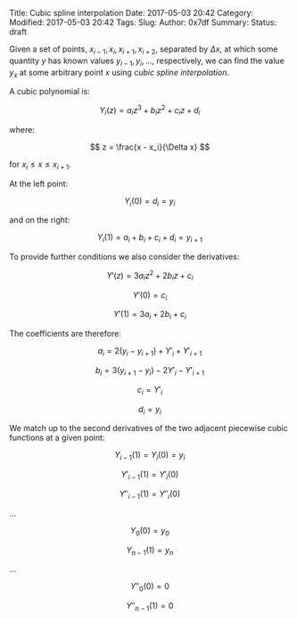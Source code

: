 Title: Cubic spline interpolation
Date: 2017-05-03 20:42
Category:  
Modified: 2017-05-03 20:42
Tags: 
Slug: 
Author: 0x7df
Summary: 
Status: draft

Given a set of points, $x_{i-1}, x_i, x_{i+1}, x_{i+2}$, separated by $\Delta
x$, at which some quantity $y$ has known values $y_{i-1}, y_i, ...$,
respectively, we can find the value $y_x$ at some arbitrary point $x$ using
*cubic spline interpolation*.

A cubic polynomial is:

$$
Y_i(z) = a_i z^3 + b_i z^2 + c_i z + d_i
$$

where:

$$
z = \frac{x - x_i}{\Delta x}
$$

for $x_i \le x \le x_{i+1}$.

At the left point:

$$
Y_i(0) = d_i = y_i
$$

and on the right:

$$
Y_i(1) = a_i + b_i + c_i + d_i = y_{i+1}
$$

To provide further conditions we also consider the derivatives:

$$
Y'(z) = 3a_i z^2 + 2b_i z + c_i
$$

$$
Y'(0) = c_i
$$

$$
Y'(1) = 3a_i + 2b_i + c_i
$$

The coefficients are therefore:

$$
a_i = 2(y_i - y_{i+1}) + Y'_i + Y'_{i+1}
$$

$$
b_i = 3(y_{i+1} - y_i) - 2Y'_i - Y'_{i+1}
$$

$$
c_i = Y'_i
$$

$$
d_i = y_i
$$

We match up to the second derivatives of the two adjacent piecewise cubic
functions at a given point:

$$
Y_{i-1}(1) = Y_i(0) = y_i
$$

$$
Y'_{i-1}(1) = Y'_i(0)
$$

$$
Y''_{i-1}(1) = Y''_i(0)
$$

...

$$
Y_0(0) = y_0
$$

$$
Y_{n-1}(1) = y_n
$$

...

$$
Y''_0(0) = 0
$$

$$
Y''_{n-1}(1) = 0
$$

